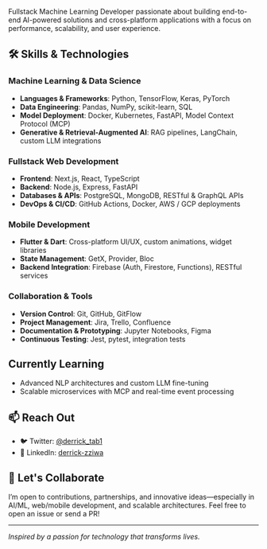

Fullstack Machine Learning Developer passionate about building end-to-end AI-powered solutions and cross-platform applications with a focus on performance, scalability, and user experience.

## 🛠️ Skills & Technologies

### Machine Learning & Data Science
- **Languages & Frameworks**: Python, TensorFlow, Keras, PyTorch
- **Data Engineering**: Pandas, NumPy, scikit-learn, SQL
- **Model Deployment**: Docker, Kubernetes, FastAPI, Model Context Protocol (MCP)
- **Generative & Retrieval-Augmented AI**: RAG pipelines, LangChain, custom LLM integrations

### Fullstack Web Development
- **Frontend**: Next.js, React, TypeScript
- **Backend**: Node.js, Express, FastAPI
- **Databases & APIs**: PostgreSQL, MongoDB, RESTful & GraphQL APIs
- **DevOps & CI/CD**: GitHub Actions, Docker, AWS / GCP deployments

### Mobile Development
- **Flutter & Dart**: Cross-platform UI/UX, custom animations, widget libraries
- **State Management**: GetX, Provider, Bloc
- **Backend Integration**: Firebase (Auth, Firestore, Functions), RESTful services

### Collaboration & Tools
- **Version Control**: Git, GitHub, GitFlow
- **Project Management**: Jira, Trello, Confluence
- **Documentation & Prototyping**: Jupyter Notebooks, Figma
- **Continuous Testing**: Jest, pytest, integration tests

## Currently Learning
- Advanced NLP architectures and custom LLM fine-tuning
- Scalable microservices with MCP and real-time event processing

## 📫 Reach Out
- 🐦 Twitter: [@derrick_tab1](https://twitter.com/derrick_tab1)
- 🔗 LinkedIn: [derrick-zziwa](https://www.linkedin.com/in/derrick-zziwa/)

## 🤝 Let's Collaborate
I’m open to contributions, partnerships, and innovative ideas—especially in AI/ML, web/mobile development, and scalable architectures. Feel free to open an issue or send a PR!

---
*Inspired by a passion for technology that transforms lives.*
